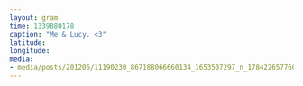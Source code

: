 ```yaml
---
layout: gram
time: 1339880178
caption: "Me & Lucy. <3"
latitude: 
longitude: 
media:
- media/posts/201206/11190230_867188066660134_1653507297_n_17842265776000351.jpg
---
```

